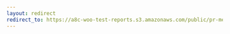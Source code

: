 ```yaml
---
layout: redirect
redirect_to: https://a8c-woo-test-reports.s3.amazonaws.com/public/pr-merge/40023/api/index.html
---
```

